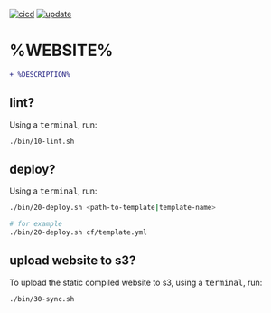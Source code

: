 [![cicd](https://github.com/jmpa-oss/%WEBSITE%/workflows/cicd/badge.svg)](https://github.com/jmpa-oss/%WEBSITE%/actions?query=workflow%3Acicd)
[![update](https://github.com/jmpa-oss/%WEBSITE%/workflows/update/badge.svg)](https://github.com/jmpa-oss/%WEBSITE%/actions?query=workflow%3Aupdate)

# %WEBSITE%

```diff
+ %DESCRIPTION%
```

## lint?

Using a <kbd>terminal</kbd>, run:
```bash
./bin/10-lint.sh
```

## deploy?

Using a <kbd>terminal</kbd>, run:
```bash
./bin/20-deploy.sh <path-to-template|template-name>

# for example
./bin/20-deploy.sh cf/template.yml
```

## upload website to s3?

To upload the static compiled website to s3, using a <kbd>terminal</kbd>, run:
```bash
./bin/30-sync.sh
```